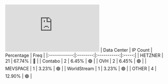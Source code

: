 ![Diagramm](https://github.com/obajay/StateSync-snapshots/blob/main/Projects/Hypersign/1/README.md)
| Data Center | IP Count | Percentage | Freq |
|:------------:|:--------:|:-----------:|:-----:|
| HETZNER | 21 | 67.74% | 🔴 |
| Contabo | 2 | 6.45% | 🟢 |
| OVH | 2 | 6.45% | 🟢 |
| MEVSPACE | 1 | 3.23% | 🟢 |
| WorldStream | 1 | 3.23% | 🟢 |
| OTHER | 4 | 12.90% | 🟢 |